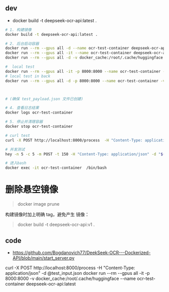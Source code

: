## dev

- docker build -t deepseek-ocr-api:latest .

```bash
# 1. 构建镜像
docker build -t deepseek-ocr-api:latest .

# 2. 后台启动容器
docker run --rm --gpus all -d --name ocr-test-container deepseek-ocr-api:latest
docker run --rm --gpus all -it --name ocr-test-container deepseek-ocr-api:latest  // 前台启动
docker run --rm --gpus all -d -v docker_cache:/root/.cache/huggingface --name ocr-test-container deepseek-ocr-api:latest

#  local test
docker run --rm --gpus all -it -p 8000:8000 --name ocr-test-container -v docker_cache:/workspace/.cache/huggingface  deepseek-ocr-api:latest
# local test in back
docker run --rm --gpus all -d -p 8000:8000 --name ocr-test-container -v docker_cache:/workspace/.cache/huggingface  deepseek-ocr-api:latest



# (确保 test_payload.json 文件已创建)

# 4. 查看日志结果
docker logs ocr-test-container

# 5. 停止并清理容器
docker stop ocr-test-container

# curl test
curl -X POST http://localhost:8000/process  -H "Content-Type: application/json" -d @test_fastapi.json

# 并发测试
hey -n 5 -c 5 -m POST -t 150 -H "Content-Type: application/json" -d "$(cat test_fastapi.json)" http://localhost:8000/process

# 进入bash
docker exec -it ocr-test-container  /bin/bash
```
# 删除悬空镜像
> docker image prune


构建镜像时加上明确 tag，避免产生 <none> 镜像：
> docker build -t deepseek-ocr-api:v1 .

## code
- https://github.com/Bogdanovich77/DeekSeek-OCR---Dockerized-API/blob/main/start_server.py


curl -X POST http://localhost:8000/process  -H "Content-Type: application/json" -d @test_input.json
     docker run --rm --gpus all -it -p 8000:8000  -v docker_cache:/root/.cache/huggingface --name ocr-test-container deepseek-ocr-api:latest
